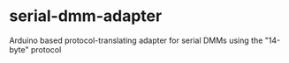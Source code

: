 # serial-dmm-adapter
Arduino based protocol-translating adapter for serial DMMs using the "14-byte" protocol
